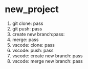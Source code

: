 # new_project
1. git clone: pass
2. git push: pass
3. create new branch:pass: 
4. merge: pass
5. vscode: clone: pass
6. vscode: push: pass
7. vscode: create new branch: pass
8. vscode: merge new branch: pass
